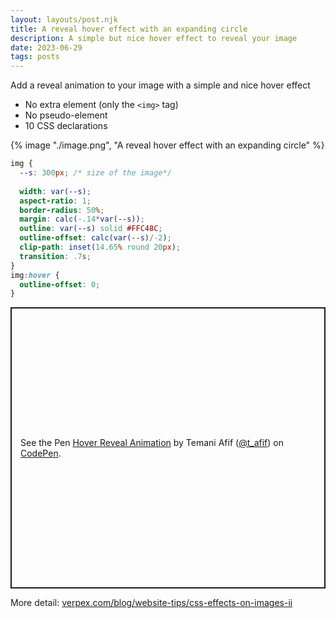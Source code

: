 ```yaml
---
layout: layouts/post.njk
title: A reveal hover effect with an expanding circle
description: A simple but nice hover effect to reveal your image
date: 2023-06-29
tags: posts
---
```


Add a reveal animation to your image with a simple and nice hover effect
* No extra element (only the `<img>` tag)
* No pseudo-element
* 10 CSS declarations


{% image "./image.png", "A reveal hover effect with an expanding circle" %}

```css
img {
  --s: 300px; /* size of the image*/
  
  width: var(--s);
  aspect-ratio: 1;
  border-radius: 50%;
  margin: calc(-.14*var(--s));
  outline: var(--s) solid #FFC48C;
  outline-offset: calc(var(--s)/-2);
  clip-path: inset(14.65% round 20px);
  transition: .7s;
}
img:hover {
  outline-offset: 0;
}
```

<p class="codepen" data-height="450" data-default-tab="result" data-slug-hash="PoxpvJr" data-preview="true" data-user="t_afif" style="height: 450px; box-sizing: border-box; display: flex; align-items: center; justify-content: center; border: 2px solid; margin: 1em 0; padding: 1em;">
  <span>See the Pen <a href="https://codepen.io/t_afif/pen/PoxpvJr">
  Hover Reveal Animation</a> by Temani Afif (<a href="https://codepen.io/t_afif">@t_afif</a>)
  on <a href="https://codepen.io">CodePen</a>.</span>
</p>
<script async src="https://cpwebassets.codepen.io/assets/embed/ei.js"></script>

More detail: [verpex.com/blog/website-tips/css-effects-on-images-ii](https://verpex.com/blog/website-tips/css-effects-on-images-ii)